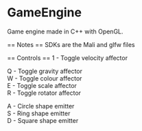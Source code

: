 # GameEngine
Game engine made in C++ with OpenGL.

== Notes ==
SDKs are the Mali and glfw files

== Controls ==
1 - Toggle velocity affector  

Q - Toggle gravity affector  
W - Toggle colour affector  
E - Toggle scale affector  
R - Toggle rotator affector  

A - Circle shape emitter  
S - Ring shape emitter  
D - Square shape emitter  
